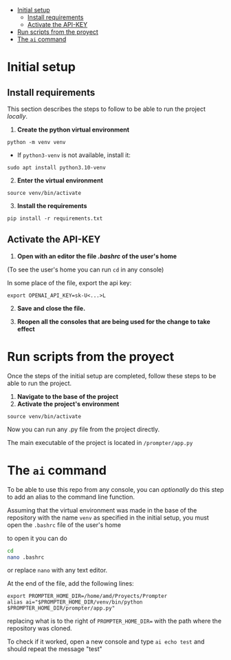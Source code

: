 
- [Initial setup](#initial-setup)
  - [Install requirements](#install-requirements)
  - [Activate the API-KEY](#activate-the-api-key)
- [Run scripts from the proyect](#run-scripts-from-the-proyect)
- [The `ai` command](#the-ai-command)


# Initial setup

## Install requirements

This section describes the steps to follow to be able to run the project *locally*.

1. **Create the python virtual environment**

```shell
python -m venv venv
```

- If `python3-venv` is not available, install it:

```shell
sudo apt install python3.10-venv
```

2. **Enter the virtual environment**

```shell
source venv/bin/activate
```

3. **Install the requirements**

```shell
pip install -r requirements.txt
```

## Activate the API-KEY

1. **Open with an editor the file *.bashrc* of the user's home**

(To see the user's home you can run `cd` in any console)

In some place of the file, export the api key:

`export OPENAI_API_KEY=sk-U<...>L`

2. **Save and close the file.**

3. **Reopen all the consoles that are being used for the change to take effect**

# Run scripts from the proyect

Once the steps of the initial setup are completed, follow these steps to be able to run the project.

1. **Navigate to the base of the project**
2. **Activate the project's environment**

```shell
source venv/bin/activate
```

Now you can run any .py file from the project directly.

The main executable of the project is located in `/prompter/app.py`

# The `ai` command

To be able to use this repo from any console, you can *optionally* do this step to add an alias to the command line function.

Assuming that the virtual environment was made in the base of the repository with the name `venv` as specified in the initial setup, you must open the `.bashrc` file of the user's home

to open it you can do

```bash
cd
nano .bashrc
```

or replace `nano` with any text editor.

At the end of the file, add the following lines:

```shell
export PROMPTER_HOME_DIR=/home/amd/Proyects/Prompter
alias ai="$PROMPTER_HOME_DIR/venv/bin/python $PROMPTER_HOME_DIR/prompter/app.py"
```

replacing what is to the right of `PROMPTER_HOME_DIR=` with the path where the repository was cloned.

To check if it worked, open a new console and type `ai echo test` and should repeat the message "test"

